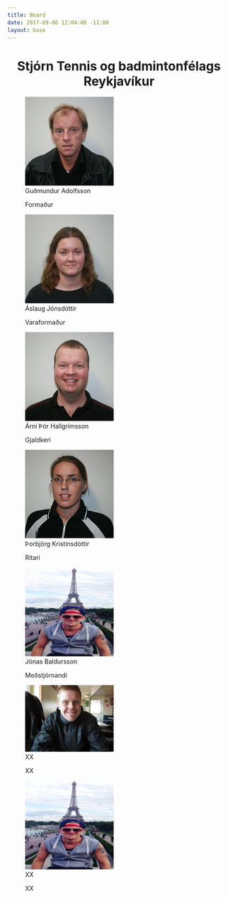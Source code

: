 ```yaml
---
title: Board
date: 2017-09-06 12:04:00 -11:00
layout: base
---
```


<head>
<link href='http://fonts.googleapis.com/css?family=Lobster' rel='stylesheet' type='text/css'>
</head>
<body>
<h1 class="board_text" id="page_without_coverphoto" align="center">Stjórn Tennis og badmintonfélags Reykjavíkur</h1>
<div id="container">
<figure id="row1">
<img src="/images/gudmundur.png" alt="Guðmundur-formaður">
<figcaption class="board_text">Guðmundur Adolfsson</figcaption>
<p>Formaður</p>
</figure>
<figure id="row2">
<img src="/images/aslaug.png" alt="Áslaug-varaformaður">
<figcaption class="board_text">Áslaug Jónsdóttir</figcaption>
<p>Varaformaður</p>
</figure>
</div>
<div id="container">
<figure id="row1">
<img src="/images/arni.png" alt="Árni-gjaldkeri">
<figcaption class="board_text">Árni Þór Hallgrímsson</figcaption>
<p>Gjaldkeri</p>
</figure>
<figure id="row2">
<img src="/images/thorbjorg.png" alt="Þorbjörg-ritari">
<figcaption class="board_text">Þorbjörg Kristinsdóttir</figcaption>
<p>Ritari</p>
</figure>
</div>
<div id="container">
<figure id="row1">
<img src="/images/jonas.jpg" alt="Jónas-meðstjórnandi" width="200px" height="200px" />
<figcaption class="board_text">Jónas Baldursson</figcaption>
<p>Meðstjórnandi</p>
</figure>
<figure id="row2">
<img src="/images/ivar.jpg" alt="Ívar-varamaður í stjórn">
<figcaption class="board_text">XX</figcaption>
<p>XX</p>
</figure>
</div>
<div id="container">
<figure id="row3">
<img src="/images/jonas.jpg" alt="Jónas-fulltrúi ungra í stjórn" width="200px" height="200px" />
<figcaption class="board_text">XX</figcaption>
<p>XX</p>
</figure>
</div>
</body>